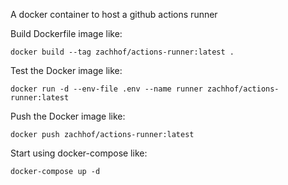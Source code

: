 A docker container to host a github actions runner

Build Dockerfile image like:
```
docker build --tag zachhof/actions-runner:latest .
```

Test the Docker image like:
```
docker run -d --env-file .env --name runner zachhof/actions-runner:latest
```

Push the Docker image like:
```
docker push zachhof/actions-runner:latest
```

Start using docker-compose like:
```
docker-compose up -d
```